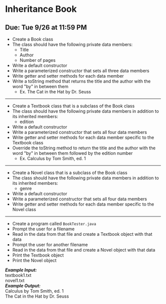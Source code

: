 # Inheritance Book

## Due: Tue 9/26 at 11:59 PM

- Create a Book class
- The class should have the following private data members:
  - Title
  - Author
  - Number of pages
- Write a default constructor
- Write a parameterized constructor that sets all three data members
- Write getter and setter methods for each data member
- Write a toString method that returns the title and the author with the word "by" in between them
  - Ex. The Cat in the Hat by Dr. Seuss
- - - - - - - - - - - -
- Create a Textbook class that is a subclass of the Book class
- The class should have the following private data members in addition to its inherited members:
  - edition
- Write a default constructor
- Write a parameterized constructor that sets all four data members
- Write getter and setter methods for each data member specific to the Textbook class
- Override the toString method to return the title and the author with the word "by" in between them followed by the edition number
  - Ex. Calculus by Tom Smith, ed. 1
- - - - - - - - - - - -
- Create a Novel class that is a subclass of the Book class
- The class should have the following private data members in addition to its inherited members:
  - genre
- Write a default constructor
- Write a parameterized constructor that sets all four data members
- Write getter and setter methods for each data member specific to the Novel class
- - - - - - - - - - - -
- Create a program called `BookTester.java`
- Prompt the user for a filename
- Read in the data from that file and create a Textbook object with that data
- Prompt the user for another filename
- Read in the data from that file and create a Novel object with that data
- Print the Textbook object
- Print the Novel object

***Example Input:***\
textbook1.txt\
novel1.txt\
***Example Output:***\
Calculus by Tom Smith, ed. 1\
The Cat in the Hat by Dr. Seuss
